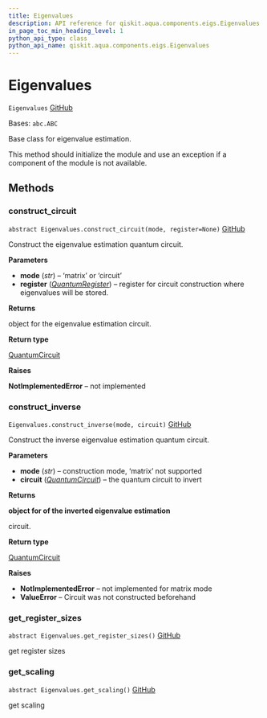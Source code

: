 ```yaml
---
title: Eigenvalues
description: API reference for qiskit.aqua.components.eigs.Eigenvalues
in_page_toc_min_heading_level: 1
python_api_type: class
python_api_name: qiskit.aqua.components.eigs.Eigenvalues
---
```


# Eigenvalues

<span id="qiskit.aqua.components.eigs.Eigenvalues" />

`Eigenvalues` [GitHub](https://github.com/qiskit-community/qiskit-aqua/tree/stable/0.9/qiskit/aqua/components/eigs/eigs.py "view source code")

Bases: `abc.ABC`

Base class for eigenvalue estimation.

This method should initialize the module and use an exception if a component of the module is not available.

## Methods

### construct\_circuit

<span id="qiskit.aqua.components.eigs.Eigenvalues.construct_circuit" />

`abstract Eigenvalues.construct_circuit(mode, register=None)` [GitHub](https://github.com/qiskit-community/qiskit-aqua/tree/stable/0.9/qiskit/aqua/components/eigs/eigs.py "view source code")

Construct the eigenvalue estimation quantum circuit.

**Parameters**

*   **mode** (*str*) – ‘matrix’ or ‘circuit’
*   **register** ([*QuantumRegister*](qiskit.circuit.QuantumRegister "qiskit.circuit.QuantumRegister")) – register for circuit construction where eigenvalues will be stored.

**Returns**

object for the eigenvalue estimation circuit.

**Return type**

[QuantumCircuit](qiskit.circuit.QuantumCircuit "qiskit.circuit.QuantumCircuit")

**Raises**

**NotImplementedError** – not implemented

### construct\_inverse

<span id="qiskit.aqua.components.eigs.Eigenvalues.construct_inverse" />

`Eigenvalues.construct_inverse(mode, circuit)` [GitHub](https://github.com/qiskit-community/qiskit-aqua/tree/stable/0.9/qiskit/aqua/components/eigs/eigs.py "view source code")

Construct the inverse eigenvalue estimation quantum circuit.

**Parameters**

*   **mode** (*str*) – construction mode, ‘matrix’ not supported
*   **circuit** ([*QuantumCircuit*](qiskit.circuit.QuantumCircuit "qiskit.circuit.QuantumCircuit")) – the quantum circuit to invert

**Returns**

**object for of the inverted eigenvalue estimation**

circuit.

**Return type**

[QuantumCircuit](qiskit.circuit.QuantumCircuit "qiskit.circuit.QuantumCircuit")

**Raises**

*   **NotImplementedError** – not implemented for matrix mode
*   **ValueError** – Circuit was not constructed beforehand

### get\_register\_sizes

<span id="qiskit.aqua.components.eigs.Eigenvalues.get_register_sizes" />

`abstract Eigenvalues.get_register_sizes()` [GitHub](https://github.com/qiskit-community/qiskit-aqua/tree/stable/0.9/qiskit/aqua/components/eigs/eigs.py "view source code")

get register sizes

### get\_scaling

<span id="qiskit.aqua.components.eigs.Eigenvalues.get_scaling" />

`abstract Eigenvalues.get_scaling()` [GitHub](https://github.com/qiskit-community/qiskit-aqua/tree/stable/0.9/qiskit/aqua/components/eigs/eigs.py "view source code")

get scaling

